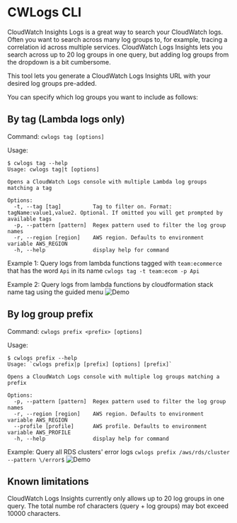 # CWLogs CLI

CloudWatch Insights Logs is a great way to search your CloudWatch logs. Often you want to search across many log groups to, for example, tracing a correlation id across multiple services. CloudWatch Logs Insights lets you search across up to 20 log groups in one query, but adding log groups from the dropdown is a bit cumbersome.

This tool lets you generate a CloudWatch Logs Insights URL with your desired log groups pre-added. 

You can specify which log groups you want to include as follows:

## By tag (Lambda logs only)

Command: `cwlogs tag [options]`

Usage:
```
$ cwlogs tag --help
Usage: cwlogs tag|t [options]

Opens a CloudWatch Logs console with multiple Lambda log groups matching a tag

Options:
  -t, --tag [tag]          Tag to filter on. Format: tagName:value1,value2. Optional. If omitted you will get prompted by available tags
  -p, --pattern [pattern]  Regex pattern used to filter the log group names
  -r, --region [region]    AWS region. Defaults to environment variable AWS_REGION
  -h, --help               display help for command
```

Example 1:
Query logs from lambda functions tagged with `team:ecommerce` that has the word `Api` in its name
`cwlogs tag -t team:ecom -p Api`

Example 2:
Query logs from lambda functions by cloudformation stack name tag using the guided menu
![Demo](./images/demo-tag.gif)


## By log group prefix

Command: `cwlogs prefix <prefix> [options]`

Usage:
```
$ cwlogs prefix --help
Usage: `cwlogs prefix|p [prefix] [options] [prefix]`

Opens a CloudWatch Logs console with multiple log groups matching a prefix

Options:
  -p, --pattern [pattern]  Regex pattern used to filter the log group names
  -r, --region [region]    AWS region. Defaults to environment variable AWS_REGION
  --profile [profile]      AWS profile. Defaults to environment variable AWS_PROFILE
  -h, --help               display help for command
```

Example:
Query all RDS clusters' error logs
`cwlogs prefix /aws/rds/cluster --pattern \/error$`
![Demo](./images/demo-prefix.gif)

## Known limitations
CloudWatch Logs Insights currently only allows up to 20 log groups in one query. The total numbe rof characters (query + log groups) may bot exceed 10000 characters.

